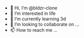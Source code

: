 - 👋 Hi, I’m @bldzr-clone
- 👀 I’m interested in life
- 🌱 I’m currently learning 3d
- 💞️ I’m looking to collaborate on ...
- 📫 How to reach me ...

<!---
bldzr-clone/bldzr-clone is a ✨ special ✨ repository because its `README.md` (this file) appears on your GitHub profile.
You can click the Preview link to take a look at your changes.
--->

